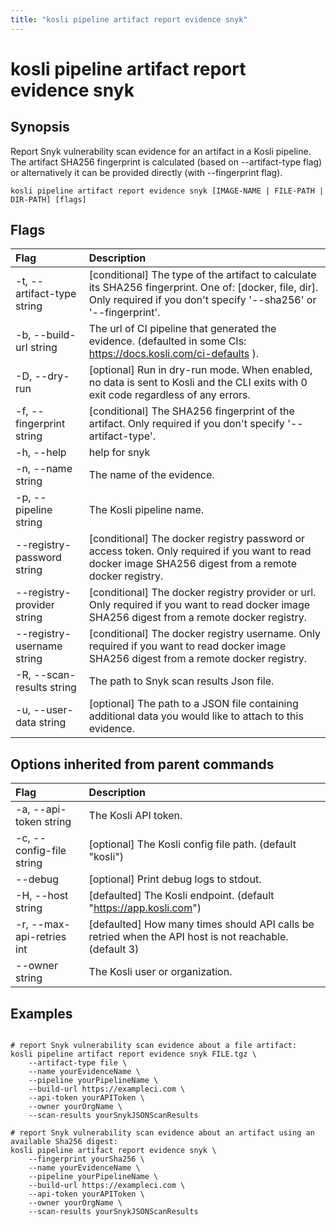 ```yaml
---
title: "kosli pipeline artifact report evidence snyk"
---
```


# kosli pipeline artifact report evidence snyk

## Synopsis

Report Snyk vulnerability scan evidence for an artifact in a Kosli pipeline.
The artifact SHA256 fingerprint is calculated (based on --artifact-type flag) or alternatively it can be provided directly (with --fingerprint flag).

```shell
kosli pipeline artifact report evidence snyk [IMAGE-NAME | FILE-PATH | DIR-PATH] [flags]
```

## Flags
| Flag | Description |
| :--- | :--- |
|    -t, --artifact-type string  |  [conditional] The type of the artifact to calculate its SHA256 fingerprint. One of: [docker, file, dir]. Only required if you don't specify '--sha256' or '--fingerprint'.  |
|    -b, --build-url string  |  The url of CI pipeline that generated the evidence. (defaulted in some CIs: https://docs.kosli.com/ci-defaults ).  |
|    -D, --dry-run  |  [optional] Run in dry-run mode. When enabled, no data is sent to Kosli and the CLI exits with 0 exit code regardless of any errors.  |
|    -f, --fingerprint string  |  [conditional] The SHA256 fingerprint of the artifact. Only required if you don't specify '--artifact-type'.  |
|    -h, --help  |  help for snyk  |
|    -n, --name string  |  The name of the evidence.  |
|    -p, --pipeline string  |  The Kosli pipeline name.  |
|        --registry-password string  |  [conditional] The docker registry password or access token. Only required if you want to read docker image SHA256 digest from a remote docker registry.  |
|        --registry-provider string  |  [conditional] The docker registry provider or url. Only required if you want to read docker image SHA256 digest from a remote docker registry.  |
|        --registry-username string  |  [conditional] The docker registry username. Only required if you want to read docker image SHA256 digest from a remote docker registry.  |
|    -R, --scan-results string  |  The path to Snyk scan results Json file.  |
|    -u, --user-data string  |  [optional] The path to a JSON file containing additional data you would like to attach to this evidence.  |


## Options inherited from parent commands
| Flag | Description |
| :--- | :--- |
|    -a, --api-token string  |  The Kosli API token.  |
|    -c, --config-file string  |  [optional] The Kosli config file path. (default "kosli")  |
|        --debug  |  [optional] Print debug logs to stdout.  |
|    -H, --host string  |  [defaulted] The Kosli endpoint. (default "https://app.kosli.com")  |
|    -r, --max-api-retries int  |  [defaulted] How many times should API calls be retried when the API host is not reachable. (default 3)  |
|        --owner string  |  The Kosli user or organization.  |


## Examples

```shell

# report Snyk vulnerability scan evidence about a file artifact:
kosli pipeline artifact report evidence snyk FILE.tgz \
	--artifact-type file \
	--name yourEvidenceName \
	--pipeline yourPipelineName \
	--build-url https://exampleci.com \
	--api-token yourAPIToken \
	--owner yourOrgName	\
	--scan-results yourSnykJSONScanResults

# report Snyk vulnerability scan evidence about an artifact using an available Sha256 digest:
kosli pipeline artifact report evidence snyk \
	--fingerprint yourSha256 \
	--name yourEvidenceName \
	--pipeline yourPipelineName \
	--build-url https://exampleci.com \
	--api-token yourAPIToken \
	--owner yourOrgName	\
	--scan-results yourSnykJSONScanResults

```


